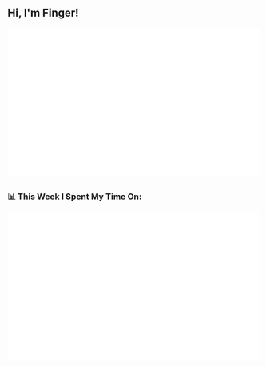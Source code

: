 <h2> Hi, I'm Finger!</h2>

<img align="right" src="https://raw.githubusercontent.com/spianmo/github-stats/master/generated/overview.svg#gh-light-mode-only">

<!-- <img align="right" height="160em" src="https://github-readme-stats-eight-theta.vercel.app/api/top-langs/?username=spianmo&layout=compact&langs_count=8&theme=algolia"/>	 -->
	
```go
package main

type Me struct {
	Name   string
	Job    string
	Code   string
	Skills string
}

func main() {
	me := &Me{
		Name:   "Finger",
		Job:    "Client-side Engineer",
		Code:   "Java and C++ and Others",
		Skills: "Android Security NLP ^o^",
	}
	_ = me
}
```


<h3>📊 This Week I Spent My Time On:</h3>
<img align='right' src="https://raw.githubusercontent.com/spianmo/github-stats/master/generated/languages.svg#gh-light-mode-only">

<!--START_SECTION:waka-->

```text
Java                   39 hrs 31 mins  ██████████████████▒░░░░░░   73.83 %
XML                    8 hrs 52 mins   ████░░░░░░░░░░░░░░░░░░░░░   16.56 %
Kotlin                 1 hr 42 mins    ▓░░░░░░░░░░░░░░░░░░░░░░░░   03.19 %
C++                    1 hr 3 mins     ▒░░░░░░░░░░░░░░░░░░░░░░░░   01.98 %
ObjectiveC             33 mins         ▒░░░░░░░░░░░░░░░░░░░░░░░░   01.05 %
Gradle                 29 mins         ▒░░░░░░░░░░░░░░░░░░░░░░░░   00.91 %
```

<!--END_SECTION:waka-->
